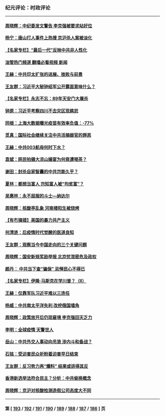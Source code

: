 ### 纪元评论：时政评论
---
#### [周晓辉：中纪委发文警告 李克强被要求站好位](../../pages/nsc1025/n13757329.md?06120330) 
#### [杨宁：唐山打人事件上热搜 京沪杀人案被淡化](../../pages/nsc1025/n13757291.md?06120330) 
#### [【名家专栏】“最后一代”反映中共非人性化](../../pages/nsc1025/n13756676.md?06120330) 
#### [油管热门频道 翻墙必看视频 新闻](ok?06120330)
#### [王赫：中共印太扩张的进展、挫败与前景](../../pages/nsc1025/n13757061.md?06120330) 
#### [王友群：习近平大秘钟绍军公开露面意味什么？](../../pages/nsc1025/n13756934.md?06120330) 
#### [【名家专栏】永志不忘：89年天安门大屠杀](../../pages/nsc1025/n13756657.md?06120330) 
#### [钟原：习近平考察四川不去灾区现尴尬](../../pages/nsc1025/n13756325.md?06120330) 
#### [同根：上海大数据曝光疫苗有效率负值：-77%](../../pages/nsc1025/n13756515.md?06120330) 
#### [觅真：国际社会继续关注中共活摘器官的罪恶](../../pages/nsc1025/n13756459.md?06120330) 
#### [王赫：中共003航母何时下水？](../../pages/nsc1025/n13756409.md?06120330) 
#### [袁斌：网民拍摄大凉山婚宴为何竟遭喝茶？](../../pages/nsc1025/n13756374.md?06120330) 
#### [谢田：封杀自家智囊的中共岂能久乎？](../../pages/nsc1025/n13756271.md?06120330) 
#### [夏林：都想当富人 岂知富人被“均贫富”？](../../pages/nsc1025/n13756099.md?06120330) 
#### [吴惠林：永不屈服的斗士—纳达尔](../../pages/nsc1025/n13756003.md?06120330) 
#### [周晓辉：核酸亭乱象 河南楼阳生被烧烤](../../pages/nsc1025/n13755983.md?06120330) 
#### [【有冇搞错】美国的暴力共产主义](../../pages/nsc1025/n13755507.md?06120330) 
#### [何清涟：后疫情时代觉醒的医道良知](../../pages/nsc1025/n13755199.md?06120330) 
#### [王友群：观察当今中国走向的三个关键问题](../../pages/nsc1025/n13755428.md?06120330) 
#### [周晓辉：国安新规奖励举报 北京忧泄密危及政权](../../pages/nsc1025/n13755180.md?06120330) 
#### [颜丹： 中共当下查“骗保” 忌惮民心不得已](../../pages/nsc1025/n13755172.md?06120330) 
#### [【名家专栏】伊隆‧马斯克在学川普？（II）](../../pages/nsc1025/n13754754.md?06120330) 
#### [王赫：仅靠军队习近平难以三连任](../../pages/nsc1025/n13754699.md?06120330) 
#### [杨威：中共南太平洋失利 改挖俄国墙角](../../pages/nsc1025/n13754489.md?06120330) 
#### [周晓辉：政策放开后仍现窘境 李克强回天乏力](../../pages/nsc1025/n13754398.md?06120330) 
#### [李明：全球疫情 天警世人](../../pages/nsc1025/n13754348.md?06120330) 
#### [岳山：中共外交人事动向吊诡 涉内斗和备战？](../../pages/nsc1025/n13754010.md?06120330) 
#### [石铭：受迫害民众祈盼着迫害早日结束](../../pages/nsc1025/n13754063.md?06120330) 
#### [王友群：反习势力再“爆料” 结果或适得其反](../../pages/nsc1025/n13753609.md?06120330) 
#### [香港新选举法符合民主？分析：中共偷换概念](../../pages/nsc1025/n13753490.md?06120330) 
#### [周晓辉：京沪对核酸检测造假公司态度大不同](../../pages/nsc1025/n13753560.md?06120330) 

---
#### 第 [ [193](./193.md?06120330) / [192](./192.md?06120330) / [191](./191.md?06120330) / [190](./190.md?06120330) / [189](./189.md?06120330) / [188](./188.md?06120330) / [187](./187.md?06120330) / [186](./186.md?06120330) ] 页
